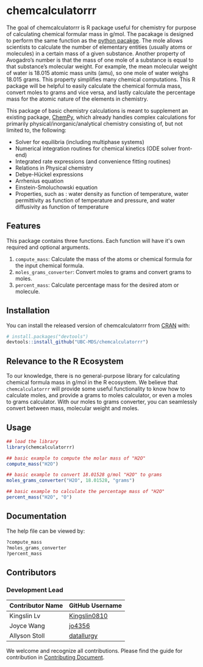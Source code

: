 
<!-- README.md is generated from README.Rmd. Please edit that file -->

# chemcalculatorrr

<!-- badges: start -->
<!-- badges: end -->

The goal of chemcalculatorrr is R package useful for chemistry for purpose of calculating chemical formular mass in g/mol. The pacakage is designed to perform the same function as the [python pacakge](https://github.com/UBC-MDS/chemcalculator). The mole allows scientists to calculate the number of elementary entities (usually atoms or molecules) in a certain mass of a given substance. Another property of Avogadro’s number is that the mass of one mole of a substance is equal to that substance’s molecular weight. For example, the mean molecular weight of water is 18.015 atomic mass units (amu), so one mole of water weighs 18.015 grams. This property simplifies many chemical computations. This R package will be helpful to easily calculate the chemical formula mass, convert moles to grams and vice versa, and lastly calculate the percentage mass for the atomic nature of the elements in chemistry.

This package of basic chemistry calculations is meant to supplement an existing package, [ChemPy](https://github.com/bjodah/chempy), which already handles complex calculations for primarily physical/inorganic/analytical chemistry consisting of, but not limited to, the following:

- Solver for equilibria (including multiphase systems)
- Numerical integration routines for chemical kinetics (ODE solver front-end)
- Integrated rate expressions (and convenience fitting routines)
- Relations in Physical chemistry
- Debye-Hückel expressions
- Arrhenius equation
- Einstein-Smoluchowski equation
- Properties, such as : water density as function of temperature, water permittivity as function of temperature and pressure, and water diffusivity as function of temperature

## Features

This package contains three functions. Each function will have it's own required and optional arguments.

1. `compute_mass`: Calculate the mass of the atoms or chemical formula for the input chemical formula.
2. `moles_grams_converter`: Convert moles to grams and convert grams to moles.
3. `percent_mass`: Calculate percentage mass for the desired atom or molecule.

## Installation

You can install the released version of chemcalculatorrr from
[CRAN](https://CRAN.R-project.org) with:

``` r
# install.packages("devtools")
devtools::install_github("UBC-MDS/chemcalculatorrr")
```

## Relevance to the R Ecosystem

To our knowledge, there is no general-purpose library for calculating chemical formula mass in g/mol in the R ecosystem. We believe that `chemcalculatorrr` will provide some useful functionality to know how to calculate moles, and provide a grams to moles calculator, or even a moles to grams calculator. With our moles to grams converter, you can seamlessly convert between mass, molecular weight and moles.

## Usage

``` r
## load the library
library(chemcalculatorrr)

## basic example to compute the molar mass of "H2O"
compute_mass("H2O")

## basic example to convert 18.01528 g/mol "H2O" to grams
moles_grams_converter("H2O", 18.01528, "grams")

## basic example to calculate the percentage mass of "H2O"
percent_mass("H2O", "O") 
```

## Documentation

The help file can be viewed by:

``` r
?compute_mass
?moles_grams_converter
?percent_mass
```

## Contributors
### Development Lead

|Contributor Name     | GitHub Username|
|---------------------|-----------|
|Kingslin Lv | [Kingslin0810](https://github.com/Kingslin0810)|
|Joyce Wang      | [jo4356](https://github.com/jo4356)     |
|Allyson Stoll       | [datallurgy](https://github.com/datallurgy) |

We welcome and recognize all contributions. Please find the guide for contribution in [Contributing Document](https://github.com/UBC-MDS/chemcalculatorrr/blob/main/.github/CONTRIBUTING.md).


